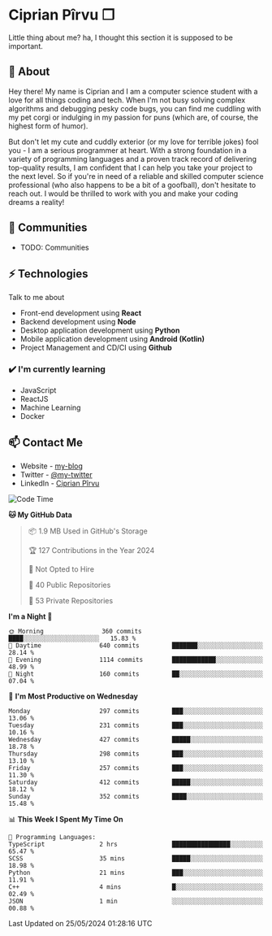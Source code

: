 # Ciprian Pîrvu ❐

Little thing about me? ha, I thought this section it is supposed to be important.

## 🧐 About

Hey there! My name is Ciprian and I am a computer science student with a love for all things coding and tech. When I'm not busy solving complex algorithms and debugging pesky code bugs, you can find me cuddling with my pet corgi or indulging in my passion for puns (which are, of course, the highest form of humor).

But don't let my cute and cuddly exterior (or my love for terrible jokes) fool you - I am a serious programmer at heart. With a strong foundation in a variety of programming languages and a proven track record of delivering top-quality results, I am confident that I can help you take your project to the next level. So if you're in need of a reliable and skilled computer science professional (who also happens to be a bit of a goofball), don't hesitate to reach out. I would be thrilled to work with you and make your coding dreams a reality!

## 👯 Communities

-   TODO: Communities

## ⚡ Technologies

Talk to me about

-   Front-end development using **React**
-   Backend development using **Node**
-   Desktop application development using **Python**
-   Mobile application development using **Android (Kotlin)**
-   Project Management and CD/CI using **Github**

### ✔️ I'm currently learning

-   JavaScript
-   ReactJS
-   Machine Learning
-   Docker

## 📫 Contact Me

-   Website - [my-blog]()
-   Twitter - [@my-twitter]()
-   LinkedIn - [Ciprian Pîrvu](https://www.linkedin.com/in/p%C3%AErvu-ciprian-cristian-4415991b1/)

<!--START_SECTION:waka-->
![Code Time](http://img.shields.io/badge/Code%20Time-2%2C064%20hrs%2016%20mins-blue)

**🐱 My GitHub Data** 

> 📦 1.9 MB Used in GitHub's Storage 
 > 
> 🏆 127 Contributions in the Year 2024
 > 
> 🚫 Not Opted to Hire
 > 
> 📜 40 Public Repositories 
 > 
> 🔑 53 Private Repositories 
 > 
**I'm a Night 🦉** 

```text
🌞 Morning                360 commits         ████░░░░░░░░░░░░░░░░░░░░░   15.83 % 
🌆 Daytime                640 commits         ███████░░░░░░░░░░░░░░░░░░   28.14 % 
🌃 Evening                1114 commits        ████████████░░░░░░░░░░░░░   48.99 % 
🌙 Night                  160 commits         ██░░░░░░░░░░░░░░░░░░░░░░░   07.04 % 
```
📅 **I'm Most Productive on Wednesday** 

```text
Monday                   297 commits         ███░░░░░░░░░░░░░░░░░░░░░░   13.06 % 
Tuesday                  231 commits         ███░░░░░░░░░░░░░░░░░░░░░░   10.16 % 
Wednesday                427 commits         █████░░░░░░░░░░░░░░░░░░░░   18.78 % 
Thursday                 298 commits         ███░░░░░░░░░░░░░░░░░░░░░░   13.10 % 
Friday                   257 commits         ███░░░░░░░░░░░░░░░░░░░░░░   11.30 % 
Saturday                 412 commits         █████░░░░░░░░░░░░░░░░░░░░   18.12 % 
Sunday                   352 commits         ████░░░░░░░░░░░░░░░░░░░░░   15.48 % 
```


📊 **This Week I Spent My Time On** 

```text
💬 Programming Languages: 
TypeScript               2 hrs               ████████████████░░░░░░░░░   65.47 % 
SCSS                     35 mins             █████░░░░░░░░░░░░░░░░░░░░   18.98 % 
Python                   21 mins             ███░░░░░░░░░░░░░░░░░░░░░░   11.91 % 
C++                      4 mins              █░░░░░░░░░░░░░░░░░░░░░░░░   02.49 % 
JSON                     1 min               ░░░░░░░░░░░░░░░░░░░░░░░░░   00.88 % 
```


 Last Updated on 25/05/2024 01:28:16 UTC
<!--END_SECTION:waka-->
